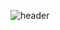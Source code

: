 ![header](https://capsule-render.vercel.app/api?type=waving&color=0:185A9D,50:&height=180&text=Daniel%20Lee&fontColor=FFFFFF&fontSize=70)
